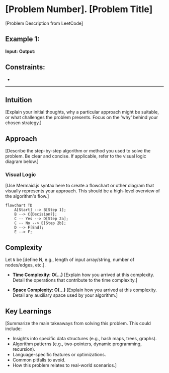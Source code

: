 # [Problem Number]. [Problem Title]

[Problem Description from LeetCode]

## Example 1:

**Input:** 
**Output:** 

## Constraints:

*   

---

## Intuition

[Explain your initial thoughts, why a particular approach might be suitable, or what challenges the problem presents. Focus on the 'why' behind your chosen strategy.]

## Approach

[Describe the step-by-step algorithm or method you used to solve the problem. Be clear and concise. If applicable, refer to the visual logic diagram below.]

### Visual Logic

[Use Mermaid.js syntax here to create a flowchart or other diagram that visually represents your approach. This should be a high-level overview of the algorithm's flow.]

```mermaid
flowchart TD
    A[Start] --> B[Step 1];
    B --> C{Decision?};
    C -- Yes --> D[Step 2a];
    C -- No --> E[Step 2b];
    D --> F[End];
    E --> F;
```

## Complexity

Let `N` be [define N, e.g., length of input array/string, number of nodes/edges, etc.].

*   **Time Complexity: O(...)**
    [Explain how you arrived at this complexity. Detail the operations that contribute to the time complexity.]

*   **Space Complexity: O(...)**
    [Explain how you arrived at this complexity. Detail any auxiliary space used by your algorithm.]

## Key Learnings

[Summarize the main takeaways from solving this problem. This could include:
*   Insights into specific data structures (e.g., hash maps, trees, graphs).
*   Algorithm patterns (e.g., two-pointers, dynamic programming, recursion).
*   Language-specific features or optimizations.
*   Common pitfalls to avoid.
*   How this problem relates to real-world scenarios.]
